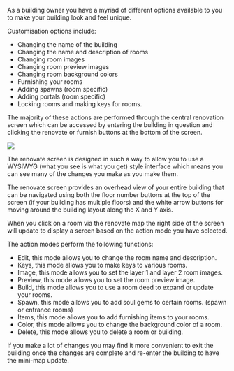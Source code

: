 As a building owner you have a myriad of different options available to you to make your building look and feel unique.

Customisation options include:

*   Changing the name of the building
*   Changing the name and description of rooms
*   Changing room images
*   Changing room preview images
*   Changing room background colors
*   Furnishing your rooms
*   Adding spawns (room specific)
*   Adding portals (room specific)
*   Locking rooms and making keys for rooms.

The majority of these actions are performed through the central renovation screen which can be accessed by entering the building in question and clicking the renovate or furnish buttons at the bottom of the screen.

[![](https://lohcdn.com/images/t_rennovate.jpg)](https://lohcdn.com/images/rennovate.jpg)

The renovate screen is designed in such a way to allow you to use a WYSIWYG (what you see is what you get) style interface which means you can see many of the changes you make as you make them.

The renovate screen provides an overhead view of your entire building that can be navigated using both the floor number buttons at the top of the screen (if your building has multiple floors) and the white arrow buttons for moving around the building layout along the X and Y axis.

When you click on a room via the renovate map the right side of the screen will update to display a screen based on the action mode you have selected.

The action modes perform the following functions:

*   Edit, this mode allows you to change the room name and description.
*   Keys, this mode allows you to make keys to various rooms.
*   Image, this mode allows you to set the layer 1 and layer 2 room images.
*   Preview, this mode allows you to set the room preview image.
*   Build, this mode allows you to use a room deed to expand or update your rooms.
*   Spawn, this mode allows you to add soul gems to certain rooms. (spawn or entrance rooms)
*   Items, this mode allows you to add furnishing items to your rooms.
*   Color, this mode allows you to change the background color of a room.
*   Delete, this mode allows you to delete a room or building.

If you make a lot of changes you may find it more convenient to exit the building once the changes are complete and re-enter the building to have the mini-map update.